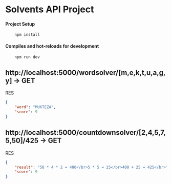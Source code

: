 # Solvents API Project

#### Project Setup
```
    npm install
```
#### Compiles and hot-reloads for development
```
    npm run dev
```

## http://localhost:5000/wordsolver/[m,e,k,t,u,a,g,y] -> GET

RES
```json
{
    "word": "MUKTEZA",
    "score": 9
}
```

## http://localhost:5000/countdownsolver/[2,4,5,7,5,50]/425 -> GET

RES
```json
{
    "result": "50 * 4 * 2 = 400</br>5 * 5 = 25</br>400 + 25 = 425</br>",
    "score": 9
}
```
